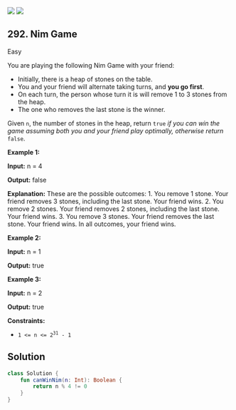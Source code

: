[![](https://img.shields.io/github/stars/javadev/LeetCode-in-Kotlin?label=Stars&style=flat-square)](https://github.com/javadev/LeetCode-in-Kotlin)
[![](https://img.shields.io/github/forks/javadev/LeetCode-in-Kotlin?label=Fork%20me%20on%20GitHub%20&style=flat-square)](https://github.com/javadev/LeetCode-in-Kotlin/fork)

## 292\. Nim Game

Easy

You are playing the following Nim Game with your friend:

*   Initially, there is a heap of stones on the table.
*   You and your friend will alternate taking turns, and **you go first**.
*   On each turn, the person whose turn it is will remove 1 to 3 stones from the heap.
*   The one who removes the last stone is the winner.

Given `n`, the number of stones in the heap, return `true` _if you can win the game assuming both you and your friend play optimally, otherwise return_ `false`.

**Example 1:**

**Input:** n = 4

**Output:** false

**Explanation:** These are the possible outcomes: 1. You remove 1 stone. Your friend removes 3 stones, including the last stone. Your friend wins. 2. You remove 2 stones. Your friend removes 2 stones, including the last stone. Your friend wins. 3. You remove 3 stones. Your friend removes the last stone. Your friend wins. In all outcomes, your friend wins.

**Example 2:**

**Input:** n = 1

**Output:** true

**Example 3:**

**Input:** n = 2

**Output:** true

**Constraints:**

*   <code>1 <= n <= 2<sup>31</sup> - 1</code>

## Solution

```kotlin
class Solution {
    fun canWinNim(n: Int): Boolean {
        return n % 4 != 0
    }
}
```